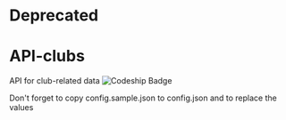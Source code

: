 # Deprecated

# API-clubs
API for club-related data
![Codeship Badge](https://codeship.com/projects/d7edd470-0940-0133-9ce2-16e1602a9f25/status?branch=master)

Don't forget to copy config.sample.json to config.json and to replace the values
